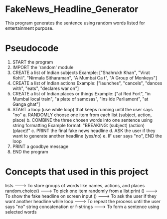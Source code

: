 # FakeNews_Headline_Generator
This program generates the sentence using random words listed for entertainment purpose.

# Pseudocode
1. START the program
2. IMPORT the 'random' module
3. CREATE a list of Indian subjects
Example: ["Shahrukh Khan", "Virat Kohli", "Nirmala Sitharaman", "A Mumbai Ca t", "A Group of Monkeys"]
4. CREATE a list of Indian actions
Example: ["launches", "cancels", "dances with", "eats", "declares war on"]
5. CREATE a list of Indian places or things
Example: ["at Red Fort", "in Mumbai local train", "a plate of samosas", "ins ide Parliament", "at Ganga ghat"]
6. START a loop (use while loop) that keeps running until the user says "no"
    a. RANDOMLY choose one item from each list (subject, action, place)
    b. COMBINE the three chosen words into one sentence using string formatting Example format: "BREAKING: (subject) (action) (place)!"
    c. PRINT the final fake news headline
    d. ASK the user if they want to generate another headline (yes/no)
    e. IF user says "no", END the loop
7. PRINT a goodbye message
8. END the program


# Concepts that used in this project	
lists	--->     To store groups of words like names, actions, and places
random.choice()	---> To pick one item randomly from a list
print () --->	To show the fake headline on screen
input () --->	To ask the user if they want another headline
while loop --->	To repeat the process until the user says "no"
string concatenation or f-strings --->	To form a sentence using selected words

